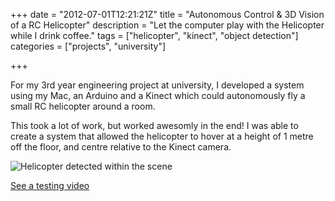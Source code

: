 +++
date = "2012-07-01T12:21:21Z"
title = "Autonomous Control & 3D Vision of a RC Helicopter"
description = "Let the computer play with the Helicopter while I drink coffee."
tags = ["helicopter", "kinect", "object detection"]
categories = ["projects", "university"]

+++

For my 3rd year engineering project at university, I developed a system using my Mac, an Arduino and a Kinect which could autonomously fly a small RC helicopter around a room.

This took a lot of work, but worked awesomly in the end! I was able to create a system that allowed the helicopter to hover at a height of 1 metre off the floor, and centre relative to the Kinect camera.

![Helicopter detected within the scene](/img/helicopter.png)

[See a testing video](http://youtu.be/mldUCNJC5_8)
